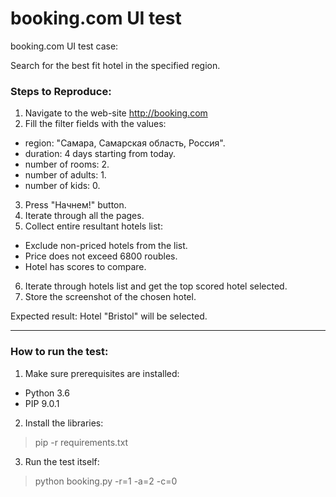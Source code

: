 # booking.com UI test
booking.com UI test case:

Search for the best fit hotel in the specified region.

### Steps to Reproduce:
1. Navigate to the web-site http://booking.com
2. Fill the filter fields with the values:
  * region: "Самара, Самарская область, Россия".
  * duration: 4 days starting from today.
  * number of rooms: 2.
  * number of adults: 1.
  * number of kids: 0.
3. Press "Начнем!" button.
4. Iterate through all the pages.
5. Collect entire resultant hotels list:
  * Exclude non-priced hotels from the list.
  * Price does not exceed 6800 roubles.
  * Hotel has scores to compare.
6. Iterate through hotels list and get the top scored hotel selected.
7. Store the screenshot of the chosen hotel.

Expected result:
Hotel "Bristol" will be selected.
________________________________________________________
### How to run the test:
1. Make sure prerequisites are installed:
  * Python 3.6
  * PIP 9.0.1
2. Install the libraries:
  > pip -r requirements.txt
3. Run the test itself:
  > python booking.py -r=1 -a=2 -c=0
